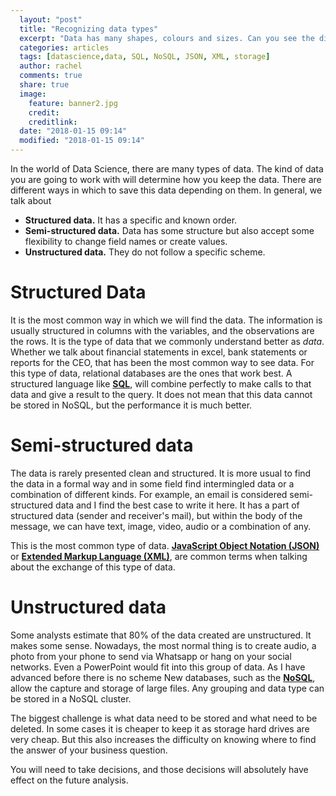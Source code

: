 ```yaml
---
  layout: "post"
  title: "Recognizing data types"
  excerpt: "Data has many shapes, colours and sizes. Can you see the difference?"
  categories: articles
  tags: [datascience,data, SQL, NoSQL, JSON, XML, storage]
  author: rachel
  comments: true
  share: true
  image:
    feature: banner2.jpg
    credit:
    creditlink:
  date: "2018-01-15 09:14"
  modified: "2018-01-15 09:14"
---
```



In the world of Data Science, there are many types of data. The kind of data you are going to work with will determine how you keep the data. There are different ways in which to save this data depending on them.
In general, we talk about

- **Structured data.** It has a specific and known order.
- **Semi-structured data.** Data has some structure but also accept some flexibility to change field names or create values.
- **Unstructured data.** They do not follow a specific scheme.

# Structured Data
It is the most common way in which we will find the data. The information is usually structured in columns with the variables, and the observations are the rows. It is the type of data that we commonly understand better as _data_. Whether we talk about financial statements in excel, bank statements or reports for the CEO, that has been the most common way to see data.
For this type of data, relational databases are the ones that work best. A structured language like [**SQL**](https://en.wikipedia.org/wiki/SQL), will combine perfectly to make calls to that data and give a result to the query. It does not mean that this data cannot be stored in NoSQL, but the performance it is much better.

# Semi-structured data
The data is rarely presented clean and structured. It is more usual to find the data in a formal way and in some field find intermingled data or a combination of different kinds.
For example, an email is considered semi-structured data and I find the best case to write it here. It has a part of structured data (sender and receiver's mail), but within the body of the message, we can have text, image, video, audio or a combination of any.

This is the most common type of data.
[**JavaScript Object Notation (JSON)**](https://en.wikipedia.org/wiki/JSON) or [**Extended Markup Language (XML)**](https://en.wikipedia.org/wiki/XML), are common terms when talking about the exchange of this type of data.

# Unstructured data
Some analysts estimate that 80% of the data created are unstructured. It makes some sense. Nowadays, the most normal thing is to create audio, a photo from your phone to send via Whatsapp or hang on your social networks. Even a PowerPoint would fit into this group of data.
As I have advanced before there is no scheme
New databases, such as the [**NoSQL**](https://en.wikipedia.org/wiki/NoSQL), allow the capture and storage of large files. Any grouping and data type can be stored in a NoSQL cluster.

The biggest challenge is what data need to be stored and what need to be deleted. In some cases it is cheaper to keep it as storage hard drives are very cheap. But this also increases the difficulty on knowing where to find the answer of your business question.

You will need to take decisions, and those decisions will absolutely have effect on the future analysis.
